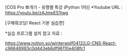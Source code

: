 [COS Pro 뽀개기 - 유형별 특강 (Python 1차)]
*Youtube URL : https://youtu.be/zAJmpES1twg


[구해줘코딩! React 기본 실습편]

*실습 프로그램 설치 참고 자료 : 

https://www.notion.so/winterwolf0412/LG-CNS-React-c96648983c0d443eb6df96110e408fc1 
